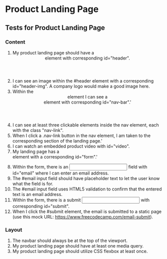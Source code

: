 # Product Landing Page

## Tests for Product Landing Page

### Content

1. My product landing page should have a <header> element with corresponding id="header".
2. I can see an image within the #header element with a corresponding id="header-img". A company logo would make a good image here.
3. Within the <header> element I can see a <nav> element with corresponding id="nav-bar".'
4. I can see at least three clickable elements inside the nav element, each with the class "nav-link".
5. When I click a .nav-link button in the nav element, I am taken to the corresponding section of the landing page.'
6. I can watch an embedded product video with id="video".
7. My landing page has a <form> element with a corresponding id="form".'
8. Within the form, there is an <input> field with id="email" where I can enter an email address.
9. The #email input field should have placeholder text to let the user know what the field is for.
10. The #email input field uses HTML5 validation to confirm that the entered text is an email address.
11. Within the form, there is a submit <input> with corresponding id="submit".
12. When I click the #submit element, the email is submitted to a static page (use this mock URL: https://www.freecodecamp.com/email-submit).

### Layout

1. The navbar should always be at the top of the viewport.
2. My product landing page should have at least one media query.
3. My product landing page should utilize CSS flexbox at least once.
